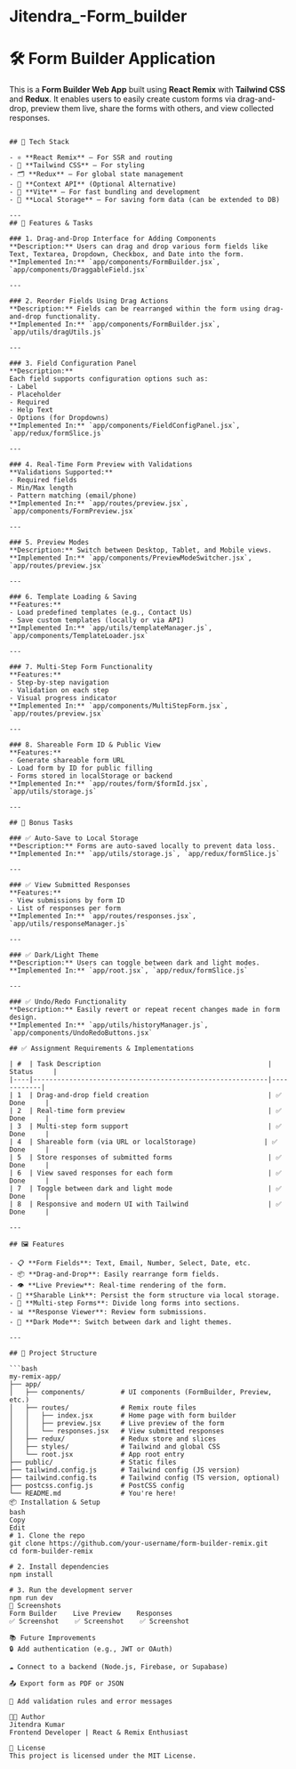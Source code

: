 # Jitendra_-Form_builder
# 🛠️ Form Builder Application

This is a **Form Builder Web App** built using **React Remix** with **Tailwind CSS** and **Redux**. It enables users to easily create custom forms via drag-and-drop, preview them live, share the forms with others, and view collected responses.

```

## 🚀 Tech Stack

- ⚛️ **React Remix** – For SSR and routing
- 🎨 **Tailwind CSS** – For styling
- 🗂 **Redux** – For global state management
- 🧠 **Context API** (Optional Alternative)
- 🧪 **Vite** – For fast bundling and development
- 💾 **Local Storage** – For saving form data (can be extended to DB)

---
## 📌 Features & Tasks

### 1. Drag-and-Drop Interface for Adding Components  
**Description:** Users can drag and drop various form fields like Text, Textarea, Dropdown, Checkbox, and Date into the form.  
**Implemented In:** `app/components/FormBuilder.jsx`, `app/components/DraggableField.jsx`

---

### 2. Reorder Fields Using Drag Actions  
**Description:** Fields can be rearranged within the form using drag-and-drop functionality.  
**Implemented In:** `app/components/FormBuilder.jsx`, `app/utils/dragUtils.js`

---

### 3. Field Configuration Panel  
**Description:**  
Each field supports configuration options such as:
- Label
- Placeholder
- Required
- Help Text
- Options (for Dropdowns)  
**Implemented In:** `app/components/FieldConfigPanel.jsx`, `app/redux/formSlice.js`

---

### 4. Real-Time Form Preview with Validations  
**Validations Supported:**
- Required fields
- Min/Max length
- Pattern matching (email/phone)  
**Implemented In:** `app/routes/preview.jsx`, `app/components/FormPreview.jsx`

---

### 5. Preview Modes  
**Description:** Switch between Desktop, Tablet, and Mobile views.  
**Implemented In:** `app/components/PreviewModeSwitcher.jsx`, `app/routes/preview.jsx`

---

### 6. Template Loading & Saving  
**Features:**
- Load predefined templates (e.g., Contact Us)
- Save custom templates (locally or via API)  
**Implemented In:** `app/utils/templateManager.js`, `app/components/TemplateLoader.jsx`

---

### 7. Multi-Step Form Functionality  
**Features:**
- Step-by-step navigation
- Validation on each step
- Visual progress indicator  
**Implemented In:** `app/components/MultiStepForm.jsx`, `app/routes/preview.jsx`

---

### 8. Shareable Form ID & Public View  
**Features:**
- Generate shareable form URL
- Load form by ID for public filling
- Forms stored in localStorage or backend  
**Implemented In:** `app/routes/form/$formId.jsx`, `app/utils/storage.js`

---

## 🌟 Bonus Tasks

### ✅ Auto-Save to Local Storage  
**Description:** Forms are auto-saved locally to prevent data loss.  
**Implemented In:** `app/utils/storage.js`, `app/redux/formSlice.js`

---

### ✅ View Submitted Responses  
**Features:**
- View submissions by form ID
- List of responses per form  
**Implemented In:** `app/routes/responses.jsx`, `app/utils/responseManager.js`

---

### ✅ Dark/Light Theme  
**Description:** Users can toggle between dark and light modes.  
**Implemented In:** `app/root.jsx`, `app/redux/formSlice.js`

---

### ✅ Undo/Redo Functionality  
**Description:** Easily revert or repeat recent changes made in form design.  
**Implemented In:** `app/utils/historyManager.js`, `app/components/UndoRedoButtons.jsx`

## ✅ Assignment Requirements & Implementations

| #  | Task Description                                          | Status     |
|----|-----------------------------------------------------------|------------|
| 1  | Drag-and-drop field creation                              | ✅ Done     |
| 2  | Real-time form preview                                    | ✅ Done     |
| 3  | Multi-step form support                                   | ✅ Done     |
| 4  | Shareable form (via URL or localStorage)                 | ✅ Done     |
| 5  | Store responses of submitted forms                        | ✅ Done     |
| 6  | View saved responses for each form                        | ✅ Done     |
| 7  | Toggle between dark and light mode                        | ✅ Done     |
| 8  | Responsive and modern UI with Tailwind                    | ✅ Done     |

---

## 🖼️ Features

- 📋 **Form Fields**: Text, Email, Number, Select, Date, etc.
- 📦 **Drag-and-Drop**: Easily rearrange form fields.
- 👁 **Live Preview**: Real-time rendering of the form.
- 🔗 **Sharable Link**: Persist the form structure via local storage.
- 📑 **Multi-step Forms**: Divide long forms into sections.
- 📊 **Response Viewer**: Review form submissions.
- 🌙 **Dark Mode**: Switch between dark and light themes.

---

## 📁 Project Structure

```bash
my-remix-app/
├── app/
│   ├── components/         # UI components (FormBuilder, Preview, etc.)
│   ├── routes/             # Remix route files
│   │   ├── index.jsx       # Home page with form builder
│   │   ├── preview.jsx     # Live preview of the form
│   │   └── responses.jsx   # View submitted responses
│   ├── redux/              # Redux store and slices
│   ├── styles/             # Tailwind and global CSS
│   └── root.jsx            # App root entry
├── public/                 # Static files
├── tailwind.config.js      # Tailwind config (JS version)
├── tailwind.config.ts      # Tailwind config (TS version, optional)
├── postcss.config.js       # PostCSS config
└── README.md               # You're here!
📦 Installation & Setup
bash
Copy
Edit
# 1. Clone the repo
git clone https://github.com/your-username/form-builder-remix.git
cd form-builder-remix

# 2. Install dependencies
npm install

# 3. Run the development server
npm run dev
📸 Screenshots
Form Builder	Live Preview	Responses
✅ Screenshot	✅ Screenshot	✅ Screenshot

📚 Future Improvements
🔒 Add authentication (e.g., JWT or OAuth)

☁️ Connect to a backend (Node.js, Firebase, or Supabase)

📤 Export form as PDF or JSON

💬 Add validation rules and error messages

🧑‍💻 Author
Jitendra Kumar
Frontend Developer | React & Remix Enthusiast

📄 License
This project is licensed under the MIT License.








